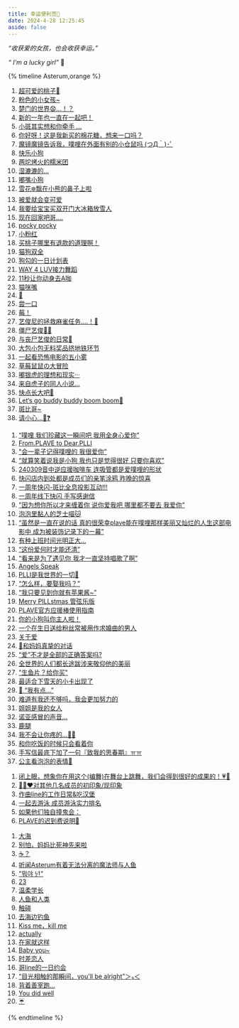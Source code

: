```yaml
---
title: 幸运便利签🔖
date: 2024-4-28 12:25:45
aside: false
---
```




*“收获爱的女孩，也会收获幸运。”* 

*“ I'm a lucky girl”* 🌷



{% timeline Asterum,orange %}

<!-- timeline 700倍的可爱多🍨 -->

1. [超可爱的桃子🍑](https://weibo.com/2312153373/5026828315528852)
2. [粉色的小女孩~](https://weibo.com/3123601573/5027229333717563)
3. [楚门的世界😧…！？](https://weibo.com/5143372154/5006342045566448)
4. [新的一年也一直在一起吧！](https://weibo.com/6435548036/5000197461771904)
5. [小斑其实想和你牵手 ...](https://weibo.com/6167551372/4998174848587694)
6. [你好呀！这是我新买的棉花糖，想来一口吗？](https://weibo.com/5143372154/4997087397679782)
7. [魔镜魔镜告诉我，噗哩在外面有别的小仓鼠吗    (つД｀)･ﾟ](https://weibo.com/5143372154/4990760361396608)
8. [快乐小狗](https://weibo.com/7889250653/NzZeTh8Sq?pagetype=profilefeed)
9. [两坨烤火的糯米团 ](https://weibo.com/7765213256/NyXGNjJzl?pagetype=profilefeed)
10. [湿漉漉的…](https://weibo.com/u/7534219927?is_ori=1&is_text=1&is_pic=1&is_video=1&is_music=1&is_forward=1&end_time=1705075200) 
11. [嘟嘴小狗](https://weibo.com/1604294377/4980444242383854)
12. [雪花❄️飘在小熊的鼻子上啦](https://weibo.com/7700762041/4978191293222152)
13. [被爱就会变可爱](https://weibo.com/6856954043/4977416734508326)
14. [我要给宝宝买双开门大冰箱放雪人](https://weibo.com/7276855204/4974295011036437)
15. [现在回家吧哥....](https://weibo.com/6613460890/4970288039333942)
16. [pocky pocky](https://weibo.com/6311054190/4967009771064439)
17. [小粉红](https://weibo.com/7700762041/4956469667564863)
18. [买桃子哪里有退款的道理啊！](https://weibo.com/7562861850/4949545219786556)
19. [猫狗双全](https://weibo.com/7651777117/4956875890888851)
20. [狗勾的一日计划表](https://weibo.com/5394498171/4947456100663454)
21. [WAY 4 LUV接力舞蹈](https://www.bilibili.com/video/BV1eu4m1T7sS/?spm_id_from=333.999.0.0&vd_source=683accdf4a366c372d15625bf59c99d7) 
22. [11秒让你动身去A咖](https://www.bilibili.com/video/BV1ZW421N7wJ/?spm_id_from=333.999.0.0&vd_source=683accdf4a366c372d15625bf59c99d7)
23. [猫咪嘴](https://weibo.com/6856954043/5028467600788424)
24. [🐶](https://weibo.com/tv/show/1034:5028657152852007?from=old_pc_videoshow)
25. [尝一口 ](https://weibo.com/3648718514/5026837850231944)
26. [莓！](https://weibo.com/5054105328/5029737360261260)
27. [艺俊尼的拯救麻雀任务….！💙](https://weibo.com/7877641619/5036462884522254)
28. [僵尸艺俊🧟💙](https://weibo.com/5499093017/5038706715788428)
29. [与丧尸艺俊的日常🧟](https://weibo.com/5499093017/5040249124686255)
30. [大包小包无料奖品挤地铁环节](https://weibo.com/5499093017/5041670318195934)
31. [一起看恐怖电影的五小雾](https://weibo.com/7719362880/5040794811764183)
32. [草莓鼠鼠の大冒险](https://weibo.com/5143372154/5038993836347149)
33. [嘟银虎的理想和现实···](https://weibo.com/5580881876/5045640801290181)
34. [来自虎子的同人小说...](https://weibo.com/7919035299/5044564047697694)
35. [快点长大吧🌱](https://weibo.com/5499093017/5044487098993218)
36. [Let‘s go buddy buddy boom boom🎵](https://weibo.com/7877641619/5029364947490050)
37. [斑比哥~](https://weibo.com/5499093017/5035454594548990)
38. [请小心…🍎❓](https://weibo.com/7877641619/5036492643371369)

<!-- endtimeline -->

<!-- timeline Dear.PLLI -->

1. [“噗哩 我们珍藏这一瞬间吧 我用全身心爱你”](https://weibo.com/3251547692/5022773147601381)
2. [From.PLAVE to Dear.PLLI](https://weibo.com/6613460890/5022772508759105)
3. ["会一辈子记得噗哩的 我很爱你"](https://weibo.com/1952207525/5022775817273960)
4. [“就算笑着说我是小狗 我也只是觉得很好 只要你喜欢”](https://weibo.com/6591628792/5019926639935608)
5. [240309音中逆应援咖啡车 连吸管都是爱噗哩的形状](https://weibo.com/6613460890/5009942488028051) 
6. [快闪店内到处都是成员们的亲笔涂鸦 昨晚的惊喜](https://weibo.com/6856954043/5009229645352153)
7. [一周年快闪-斑比全息投影互动!!!](https://weibo.com/5143372154/5007162357582213)
8. [一周年线下快闪 手写感谢信](https://weibo.com/6591628792/5007128005707779) 
9. ["因为想你所以才来缠着你 说你爱我吧 哪里都不要去 我爱你"](https://weibo.com/6856954043/5004747331602974) 
10. [泡泡里黏人的芝士喵🐱](https://weibo.com/6856954043/5005109078264987)
11. [“虽然是一直在说的话 真的很荣幸plave能在噗哩那样美丽又灿烂的人生这部电影中 成为被装饰记录下的一幕”](https://weibo.com/1952207525/5003632360030260)
12. [有种上班时间光明正大...](https://weibo.com/7877641619/5003228237793327)
13. [“这份爱何时才能还清”](https://weibo.com/7877641619/5002521998004475)
14. [“看来是为了遇见你 我才一直坚持唱歌了啊”](https://weibo.com/7834063349/4994977384105056)
15. [Angels Speak](https://www.bilibili.com/video/BV1k34y1F7X6/?spm_id_from=333.999.0.0&vd_source=683accdf4a366c372d15625bf59c99d7)
16. [PLLI是我世界的一切💜](https://www.bilibili.com/video/BV1vN411T7Lx/?spm_id_from=333.999.0.0&vd_source=683accdf4a366c372d15625bf59c99d7)
17. [“怎么样，要娶我吗？”](https://weibo.com/6856954043/4969765514773076)
18. [“我只要见到你就有苹果酱~”](https://www.bilibili.com/video/BV1Vm411o7Ls/?spm_id_from=333.1007.top_right_bar_window_custom_collection.content.click&vd_source=683accdf4a366c372d15625bf59c99d7) 
18. [Merry PILLstmas 管弦乐版](https://www.bilibili.com/video/BV1QT4212774/?spm_id_from=333.999.0.0&vd_source=683accdf4a366c372d15625bf59c99d7)
18. [PLAVE官方应援棒使用指南](https://www.bilibili.com/video/BV1Wx4y1a7of/?spm_id_from=333.999.0.0&vd_source=683accdf4a366c372d15625bf59c99d7)
18. [你的小狗叫你主人啦！](https://www.bilibili.com/video/BV1Uj411e7JZ/?spm_id_from=333.999.0.0&vd_source=683accdf4a366c372d15625bf59c99d7)
18. [一个在生日送给粉丝常被用作求婚曲的男人](https://weibo.com/3251547692/5028147047170943)
18. [关于爱](https://weibo.com/6591628792/5034086278627420)
18. [🐺和妈妈真挚的对话](https://weibo.com/3251547692/5040164067607047)
18. [“爱”不才是全部的正确答案吗?](https://weibo.com/7874735016/5039827440898350)
18. [全世界的人们都长途跋涉来敬仰他的美丽](https://weibo.com/6856954043/4989384835465312)
27. ["生鱼片？给你买"](https://weibo.com/1952207525/NBv3u7G4A?pagetype=profilefeed)
28. [最适合下雪天的小卡出现了](https://weibo.com/6579835766/4980756176963609)
29. [💜 “我有点...”](https://weibo.com/6856954043/4972796154743433)
30. [难道有我还不够吗，我会更加努力的 ](https://www.bilibili.com/video/BV1mw411m7bn/?spm_id_from=333.999.0.0&vd_source=683accdf4a366c372d15625bf59c99d7)
31. [姐姐是我的女人](https://weibo.com/1952207525/4939170683815696)
32. [诺亚感冒的声音...](https://weibo.com/6856954043/4939131303231765)
33. [鹿腿](https://weibo.com/5738157151/4937127190071244)
34. [我不会让你疼的…💙💉](https://weibo.com/5499093017/5036552545635870)
35. [和你吃饭的时候只会看着你](https://weibo.com/7877641619/5033261497061378)
35. [手写信最底下加了一句『致我的思春期』ㅠㅠ](https://weibo.com/3251547692/5044520402816868)
35. [公主看泡泡的表情💜](https://weibo.com/7330627592/5043032709660693)

<!-- endtimeline -->

<!-- timeline 平噗卡夹！ -->

1. [闭上眼，想象你在用这个(编舞)在舞台上跳舞，我们会得到很好的成果的！💗🖤](https://weibo.com/3251547692/5041271389032408)
2. [💙💜❤️对其他几名成员的初印象/现印象](https://weibo.com/3251547692/5041997249513757)
3. [作曲line的工作日常&吃汉堡](https://weibo.com/3251547692/5041307371703145)
3. [一起去游泳  成员游泳实力排名](https://weibo.com/3251547692/5046329631575484)
3. [如果他们独自撞鬼会： ](https://weibo.com/7781479338/5046301689905609)
3. [PLAVE的迟到费说明💸](https://weibo.com/1952207525/5044168534264623)





<!-- endtimeline -->

<!-- timeline 糖分补给站🍰 -->

1. [大海](https://weibo.com/5561524961/4974266869089230)
2. [别怕，妈妈比死神先来啦](https://weibo.com/2144813874/4973826125333469)
3. [☕？](https://weibo.com/6311054190/4972819713622789)
4. [听闻Asterum有着无法分离的魔法师与人鱼](https://weibo.com/6310409523/4968086392016721)
5. ["뭐야 넌"](https://weibo.com/7841745783/4955010028011612)
6. [23](https://weibo.com/7804468022/4960511055626934)
7. [温柔学长](https://weibo.com/6311054190/4960135706313329)
8. [人鱼和人类](https://weibo.com/5576123877/4959793522411048)
9. [触碰](https://weibo.com/6311054190/4957225702392556)
10. [去海边钓鱼](https://weibo.com/7177000263/4937340646592405)
11. [Kiss me，kill me](https://weibo.com/7824813465/4937114179863567)
12. [actually](https://weibo.com/6311054190/4936587450520760)
12. [在家就这样](https://www.bilibili.com/video/BV1Qm421W7a8/?spm_id_from=333.999.0.0&vd_source=683accdf4a366c372d15625bf59c99d7)
12. [Baby you~](https://www.bilibili.com/video/BV13j411q7Ln/?spm_id_from=333.999.0.0&vd_source=683accdf4a366c372d15625bf59c99d7)
12. [时差恋人](https://weibo.com/3143027915/5036483933374290)
12. [哥line的一日约会](https://weibo.com/2682198031/5029137146184748)
12. [“目光相触的那瞬间，you'll be alright”＞₃＜](https://weibo.com/3123601573/5039699113285007)
12. [背着善宰跑...](https://weibo.com/7786679532/5042602178773515)
12. [You did well](https://weibo.com/5499093017/5046230248592032)
12. [☔️](https://weibo.com/7756332497/5044872379110344)

<!-- endtimeline -->

{% endtimeline %}